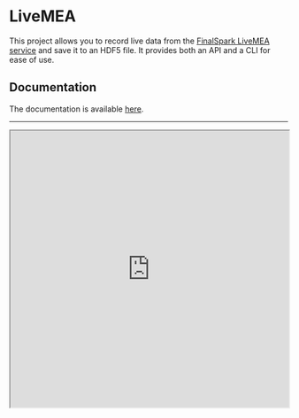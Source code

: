 # LiveMEA

This project allows you to record live data from the [FinalSpark LiveMEA service](https://livemea.finalspark.com/live) and save it to an HDF5 file. It provides both an API and a CLI for ease of use.

## Documentation

The documentation is available [here](https://finalspark-np.github.io/np-docs/np_utils/livemea.html).

---
<iframe src="https://livemea.finalspark.com/live" width="100%" height="500px"></iframe>
